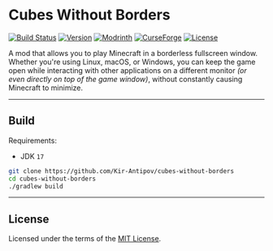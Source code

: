 # Cubes Without Borders

[![Build Status](https://img.shields.io/github/actions/workflow/status/Kir-Antipov/cubes-without-borders/build.yml?logo=github)](https://github.com/Kir-Antipov/cubes-without-borders/actions/workflows/build.yml)
[![Version](https://img.shields.io/github/v/release/Kir-Antipov/cubes-without-borders?sort=date&label=version)](https://github.com/Kir-Antipov/cubes-without-borders/releases/latest)
[![Modrinth](https://img.shields.io/modrinth/dt/cubes-without-borders?color=00AF5C&logo=modrinth)](https://modrinth.com/mod/cubes-without-borders)
[![CurseForge](https://img.shields.io/curseforge/dt/975120?color=F16436&logo=curseforge)](https://www.curseforge.com/minecraft/mc-mods/cubes-without-borders)
[![License](https://img.shields.io/github/license/Kir-Antipov/cubes-without-borders?cacheSeconds=36000)](LICENSE.md)

A mod that allows you to play Minecraft in a borderless fullscreen window. Whether you're using Linux, macOS, or Windows, you can keep the game open while interacting with other applications on a different monitor *(or even directly on top of the game window)*, without constantly causing Minecraft to minimize.

----

## Build

Requirements:

 - JDK `17`

```bash
git clone https://github.com/Kir-Antipov/cubes-without-borders
cd cubes-without-borders
./gradlew build
```

----

## License

Licensed under the terms of the [MIT License](LICENSE.md).

